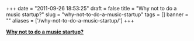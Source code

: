 
+++
date = "2011-09-26 18:53:25"
draft = false
title = "Why not to do a music startup?"
slug = "why-not-to-do-a-music-startup"
tags = []
banner = ""
aliases = ['/why-not-to-do-a-music-startup/']
+++

<strong><a href="http://techcrunch.com/2010/10/20/imeem-founder-dalton-caldwells-must-see-talk-on-the-challenges-facing-music-startups/">Why not to do a music startup?</a></strong><p></p>

